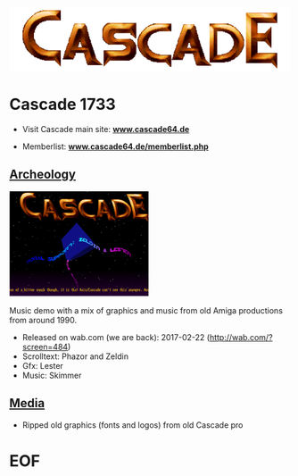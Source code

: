 
![alt text](https://raw.githubusercontent.com/rozahp/cascade/master/archeology/cascade-archeology/media/cascade-vector-demo-logo.png
 "Cascade 1733 Logo")

# **Cascade 1733**

- Visit Cascade main site: **www.cascade64.de**

- Memberlist: **www.cascade64.de/memberlist.php**

## [**Archeology**](https://github.com/rozahp/cascade/tree/master/archeology "Archeology")

![alt text](https://raw.githubusercontent.com/rozahp/cascade/master/archeology/cascade-archeology/preview.png "Archology Preview Image")

Music demo with a mix of graphics and music from old Amiga productions from around 1990.
- Released on wab.com (we are back): 2017-02-22 (http://wab.com/?screen=484)
- Scrolltext: Phazor and Zeldin
- Gfx: Lester
- Music: Skimmer


## [**Media**](https://github.com/rozahp/cascade/tree/master/media "Media")

- Ripped old graphics (fonts and logos) from old Cascade pro

# **EOF**